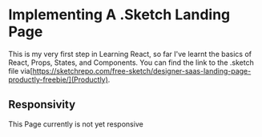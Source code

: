 # Implementing A .Sketch Landing Page

This is my very first step in Learning React, so far I've learnt the basics of React, Props, States, and Components.
You can find the link to the .sketch file via[https://sketchrepo.com/free-sketch/designer-saas-landing-page-productly-freebie/](Productly).

## Responsivity

This Page currently is not yet responsive


